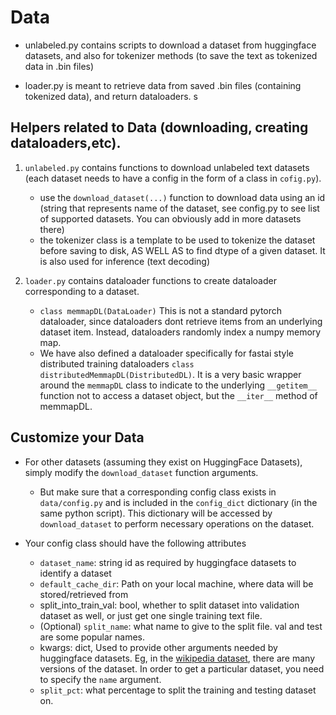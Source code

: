 # Data 

- unlabeled.py contains scripts to download a dataset from huggingface datasets, and also for tokenizer methods (to save the text as tokenized data in .bin files)


- loader.py is meant to retrieve data from  saved .bin files (containing tokenized data), and return dataloaders. s



## Helpers related to Data (downloading, creating dataloaders,etc).

1. `unlabeled.py` contains functions to download unlabeled text datasets (each dataset needs to have a config in the form of a class in `cofig.py`). 
    - use the `download_dataset(...)` function to download data using an id (string that represents name of the dataset, see config.py to see list of supported datasets. You can obviously add in more datasets there)
    - the tokenizer class is a template to be used to tokenize the dataset before saving to disk, AS WELL AS to find dtype of a given dataset. It is also used for inference (text decoding)
    


2. `loader.py` contains dataloader functions to create dataloader corresponding to a dataset.
    - `class memmapDL(DataLoader)` This is not a standard pytorch dataloader, since dataloaders dont retrieve items from an underlying dataset item. Instead, dataloaders randomly index a numpy memory map. 
    - We have also defined a dataloader specifically for fastai style distributed training dataloaders `class distributedMemmapDL(DistributedDL)`. It is a very basic wrapper around the `memmapDL` class to indicate to the underlying `__getitem__` function not to access a dataset object, but the `__iter__` method of memmapDL. 



## Customize your Data

- For other datasets (assuming they exist on HuggingFace Datasets), simply modify the `download_dataset` function arguments. 
    - But make sure that a corresponding config class exists in `data/config.py` and is included in the `config_dict` dictionary (in the same python script). This dictionary will be accessed by `download_dataset` to perform necessary operations on the dataset. 


- Your config class should have the following attributes
    - `dataset_name`: string id as required by huggingface datasets to identify a dataset
    -  `default_cache_dir`: Path on your local machine, where data will be stored/retrieved from
    - split_into_train_val: bool, whether to split dataset into validation dataset as well, or just get one single training text file. 
    - (Optional) `split_name`: what name to give to the split file. val and test are some popular names. 
    - kwargs: dict, Used to provide other arguments needed by huggingface datasets. Eg, in the [wikipedia dataset](https://huggingface.co/datasets/wikipedia), there are many versions of the dataset. In order to get a particular dataset, you need to specify the `name` argument. 
    - `split_pct`: what percentage to split the training and testing dataset on.

